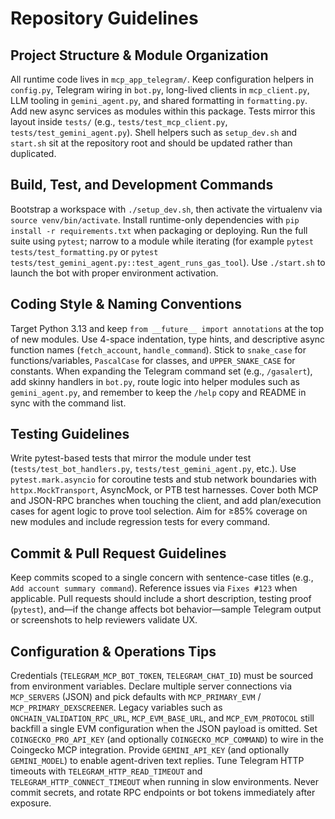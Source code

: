 # Repository Guidelines

## Project Structure & Module Organization
All runtime code lives in `mcp_app_telegram/`. Keep configuration helpers in `config.py`, Telegram wiring in `bot.py`, long-lived clients in `mcp_client.py`, LLM tooling in `gemini_agent.py`, and shared formatting in `formatting.py`. Add new async services as modules within this package. Tests mirror this layout inside `tests/` (e.g., `tests/test_mcp_client.py`, `tests/test_gemini_agent.py`). Shell helpers such as `setup_dev.sh` and `start.sh` sit at the repository root and should be updated rather than duplicated.

## Build, Test, and Development Commands
Bootstrap a workspace with `./setup_dev.sh`, then activate the virtualenv via `source venv/bin/activate`. Install runtime-only dependencies with `pip install -r requirements.txt` when packaging or deploying. Run the full suite using `pytest`; narrow to a module while iterating (for example `pytest tests/test_formatting.py` or `pytest tests/test_gemini_agent.py::test_agent_runs_gas_tool`). Use `./start.sh` to launch the bot with proper environment activation.

## Coding Style & Naming Conventions
Target Python 3.13 and keep `from __future__ import annotations` at the top of new modules. Use 4-space indentation, type hints, and descriptive async function names (`fetch_account`, `handle_command`). Stick to `snake_case` for functions/variables, `PascalCase` for classes, and `UPPER_SNAKE_CASE` for constants. When expanding the Telegram command set (e.g., `/gasalert`), add skinny handlers in `bot.py`, route logic into helper modules such as `gemini_agent.py`, and remember to keep the `/help` copy and README in sync with the command list.

## Testing Guidelines
Write pytest-based tests that mirror the module under test (`tests/test_bot_handlers.py`, `tests/test_gemini_agent.py`, etc.). Use `pytest.mark.asyncio` for coroutine tests and stub network boundaries with `httpx.MockTransport`, AsyncMock, or PTB test harnesses. Cover both MCP and JSON-RPC branches when touching the client, and add plan/execution cases for agent logic to prove tool selection. Aim for ≥85% coverage on new modules and include regression tests for every command.

## Commit & Pull Request Guidelines
Keep commits scoped to a single concern with sentence-case titles (e.g., `Add account summary command`). Reference issues via `Fixes #123` when applicable. Pull requests should include a short description, testing proof (`pytest`), and—if the change affects bot behavior—sample Telegram output or screenshots to help reviewers validate UX.

## Configuration & Operations Tips
Credentials (`TELEGRAM_MCP_BOT_TOKEN`, `TELEGRAM_CHAT_ID`) must be sourced from environment variables. Declare multiple server connections via `MCP_SERVERS` (JSON) and pick defaults with `MCP_PRIMARY_EVM` / `MCP_PRIMARY_DEXSCREENER`. Legacy variables such as `ONCHAIN_VALIDATION_RPC_URL`, `MCP_EVM_BASE_URL`, and `MCP_EVM_PROTOCOL` still backfill a single EVM configuration when the JSON payload is omitted. Set `COINGECKO_PRO_API_KEY` (and optionally `COINGECKO_MCP_COMMAND`) to wire in the Coingecko MCP integration. Provide `GEMINI_API_KEY` (and optionally `GEMINI_MODEL`) to enable agent-driven text replies. Tune Telegram HTTP timeouts with `TELEGRAM_HTTP_READ_TIMEOUT` and `TELEGRAM_HTTP_CONNECT_TIMEOUT` when running in slow environments. Never commit secrets, and rotate RPC endpoints or bot tokens immediately after exposure.
